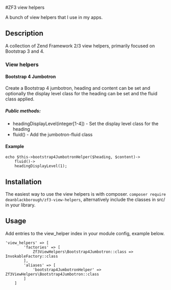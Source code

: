 #ZF3 view helpers

A bunch of view helpers that I use in my apps.

## Description

A collection of Zend Framework 2/3 view helpers, primarily focused on Bootstrap 3 and 4. 

### View helpers

#### Bootstrap 4 Jumbotron

Create a Bootstrap 4 jumbotron, heading and content can be set and optionally the display level class 
for the heading can be set and the fluid class applied.

##### Public methods:
 
* headingDisplayLevel(integer[1-4]) - Set the display level class for the heading
* fluid() - Add the jumbotron-fluid class

#### Example

``` 
echo $this->bootstrap4JumbotronHelper($heading, $content)->
    fluid()->
    headingDisplayLevel(1);
```

## Installation

The easiest way to use the view helpers is with composer. ```composer require deanblackborough/zf3-view-helpers```, 
alternatively include the classes in src/ in your library.

## Usage

Add entries to the view_helper index in your module config, example below.
 
```
'view_helpers' => [
        'factories' => [
            Zf3ViewHelpers\Bootstrap4Jumbotron::class => InvokableFactory::class
        ],
        'aliases' => [
            'bootstrap4JumbotronHelper' => Zf3ViewHelpers\Bootstrap4Jumbotron::class
        ]
    ]
```
